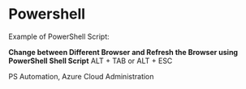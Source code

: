 # Powershell

Example of PowerShell Script:

**Change between Different Browser and Refresh the Browser using PowerShell Shell Script**
ALT + TAB or ALT + ESC

PS Automation, Azure Cloud Administration
